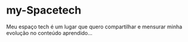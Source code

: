 # my-Spacetech
Meu espaço tech é um lugar que quero compartilhar e mensurar minha evolução no conteúdo aprendido...
